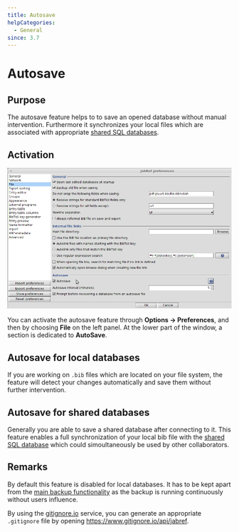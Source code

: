 ```yaml
---
title: Autosave
helpCategories:
  - General
since: 3.7
---
```

# Autosave

## Purpose

The autosave feature helps to to save an opened database without manual intervention. Furthermore it synchronizes your local files which are associated with appropriate [shared SQL databases](SQLDatabase).

## Activation

![Screenshot of the autosave preferences](./images/AutoSave.png)

You can activate the autosave feature through **Options → Preferences**, and then by choosing **File** on the left panel. At the lower part of the window, a section is dedicated to **AutoSave**.

## Autosave for local databases

If you are working on `.bib` files which are located on your file system, the feature will detect your changes automatically and save them without further intervention.

## Autosave for shared databases

Generally you are able to save a shared database after connecting to it. This feature enables a full synchronization of your local bib file with the [shared SQL database](SQLDatabase) which could simoultaneously be used by other collaborators.

## Remarks

By default this feature is disabled for local databases. It has to be kept apart from the [main backup functionality](Backup) as the backup is running continuously without users influence.

By using the [gitignore.io](https://www.gitignore.io/) service, you can generate an appropriate `.gitignore` file by opening https://www.gitignore.io/api/jabref.